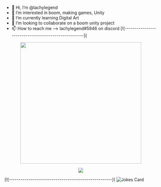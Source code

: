 - 👋 Hi, I’m @lachylegend
- 👀 I’m interested in boom, making games, Unity
- 🌱 I’m currently learning Digital Art
- 💞️ I’m looking to collaborate on a boom unity project
- 📫 How to reach me --> lachylegend#5946 on discord
[![-----------------------------------------------------](
<!--
<p align="center"><img src="https://github-readme-stats.vercel.app/api/top-langs/?username=lachylegend&layout=compact&hide=TSQL&theme=chartreuse-dark"></p>
-->
<p align="center" ><img src="https://github-readme-stats.vercel.app/api?username=lachylegend&count_private=true&show_icons=true&&theme=chartreuse-dark&include_all_commits=true" width="400"></p>

<p align="center" ><img src="https://github-readme-streak-stats.herokuapp.com?user=lachylegend&theme=chartreuse-dark"></p>
[![-----------------------------------------------------](
<img src="https://readme-jokes.vercel.app/api" alt="Jokes Card" />

<!---
lachylegend/lachylegend is a ✨ special ✨ repository because its `README.md` (this file) appears on your GitHub profile.
You can click the Preview link to take a look at your changes.
--->
